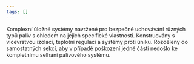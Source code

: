 ```yaml
---
tags: []
---
```

Komplexní úložné systémy navržené pro bezpečné uchovávání různých typů paliv s ohledem na jejich specifické vlastnosti. Konstruovány s vícevrstvou izolací, teplotní regulací a systémy proti úniku. Rozděleny do samostatných sekcí, aby v případě poškození jedné části nedošlo ke kompletnímu selhání palivového systému.